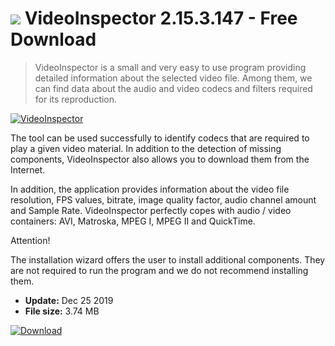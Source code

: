 # ![](https://cdn.softexe.net/static/icon/2/videoinspector-8956.png) VideoInspector 2.15.3.147 - Free Download

> VideoInspector is a small and very easy to use program providing detailed information about the selected video file. Among them, we can find data about the audio and video codecs and filters required for its reproduction.

[![VideoInspector](https://gallery.dpcdn.pl/imgc/Tools/63035/g_-_420x350_1.5_-_x20151028000108_0.png)](https://softexe.net/win/multimedia/other/videoinspector:haef.html)

The tool can be used successfully to identify codecs that are required to play a given video material. In addition to the detection of missing components, VideoInspector also allows you to download them from the Internet. 
 
 In addition, the application provides information about the video file resolution, FPS values, bitrate, image quality factor, audio channel amount and Sample Rate. VideoInspector perfectly copes with audio / video containers: AVI, Matroska, MPEG I, MPEG II and QuickTime.
 
 Attention!
 
 The installation wizard offers the user to install additional components. They are not required to run the program and we do not recommend installing them.


- **Update:** Dec 25 2019
- **File size:** 3.74 MB

[![Download](https://cdn.softexe.net/static/img/download.png)](https://softexe.net/win/multimedia/other/videoinspector:haef.html)

